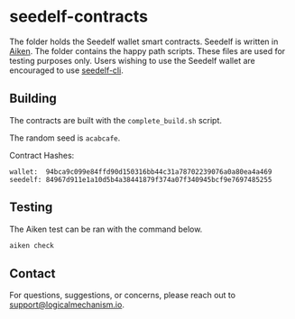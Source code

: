 # **seedelf-contracts**

The folder holds the Seedelf wallet smart contracts. Seedelf is written in [Aiken](https://aiken-lang.org/). The folder contains the happy path scripts. These files are used for testing purposes only. Users wishing to use the Seedelf wallet are encouraged to use [seedelf-cli](../seedelf-cli/README.md).

## Building

The contracts are built with the `complete_build.sh` script. 

The random seed is `acabcafe`.

Contract Hashes:

```
wallet:  94bca9c099e84ffd90d150316bb44c31a78702239076a0a80ea4a469
seedelf: 84967d911e1a10d5b4a38441879f374a07f340945bcf9e7697485255
```

## Testing

The Aiken test can be ran with the command below.
```bash
aiken check
```

## Contact

For questions, suggestions, or concerns, please reach out to support@logicalmechanism.io.